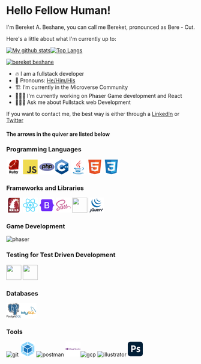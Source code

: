 # Hello Fellow Human!

I'm Bereket A. Beshane, you can call me Bereket, pronounced as Bere - Cut.

Here's a little about what I'm currently up to:

[![My github stats](https://github-readme-stats.vercel.app/api?username=Berabjesus&show_icons=true&line_height=17&show_icons=true&theme=dark)](https://github.com/Berabjesus/github-readme-stats)[![Top Langs](https://github-readme-stats.vercel.app/api/top-langs/?username=Berabjesus&show_icons=true&layout=compact&theme=dark)](https://github.com/Berabjesus/github-readme-stats)
  
<p align="left"> <a href="https://github.com/ryo-ma/github-profile-trophy"><img src="https://github-profile-trophy.vercel.app/?username=berabjesus&rank=S,A,AA,AAA&no-bg=true" alt="bereket beshane" /></a> </p>

- 🔥 I am a fullstack developer
- 🦙 Pronouns: [He/Him/His](https://pronoun.is/he)
- 🏗 I’m currently in the Microverse Community
- 🧙🏻‍♂️ I'm currently working on Phaser Game development and React
- 👨🏻‍🎓 Ask me about Fullstack web Development 

If you want to contact me, the best way is either through a [LinkedIn](https://www.linkedin.com/in/bereketbeshane/) or [Twitter](https://twitter.com/bereket_ababu_b)

#### The arrows in the quiver are listed below 

### Programming Languages
<span align="left">
  <img src="https://raw.githubusercontent.com/devicons/devicon/ac557d6ff33ff370a5db99f97aeab35ea5c67fbd/icons/ruby/ruby-original-wordmark.svg" width="40" height="40">
  <img src="https://github.com/devicons/devicon/blob/master/icons/javascript/javascript-original.svg" alt="" width="40" height="40"/>
  <img src="https://github.com/devicons/devicon/blob/master/icons/php/php-original.svg" alt="php" width="40" height="40"/><img src= "https://raw.githubusercontent.com/devicons/devicon/ac557d6ff33ff370a5db99f97aeab35ea5c67fbd/icons/cplusplus/cplusplus-original.svg" width="40" height="40">
  <img src="https://github.com/devicons/devicon/blob/master/icons/java/java-original.svg" alt="java" width="40" height="40"/>
  <img src="https://github.com/devicons/devicon/blob/master/icons/html5/html5-original.svg" alt="html5" width="40" height="40"/> 
  <img src="https://github.com/devicons/devicon/blob/master/icons/css3/css3-original.svg" alt="css3" width="40" height="40"/>
</span>

### Frameworks and Libraries
<span align="left">
  <img src="https://github.com/devicons/devicon/blob/master/icons/rails/rails-original-wordmark.svg" alt="rails" width="40" height="40"/>
  <img src="https://github.com/devicons/devicon/blob/master/icons/react/react-original.svg" alt="react" width="40" height="40"/>
  <img src="https://github.com/devicons/devicon/blob/master/icons/bootstrap/bootstrap-plain.svg" alt="bootstrap" width="40" height="40"/>
  <img src="https://github.com/devicons/devicon/blob/master/icons/sass/sass-original.svg" alt="sass" width="40" height="40"/> 
  <img src="https://api.iconify.design/simple-icons:redux.svg" width="40" height="40">
  <img src="https://github.com/devicons/devicon/blob/master/icons/jquery/jquery-original-wordmark.svg" width="40" height="40">
</span>

  ### Game Development

  <span align="left">
  <img src="https://www.vectorlogo.zone/logos/phaserio/phaserio-icon.svg" alt="phaser" width="40" height="40"/>
  </span>

  ### Testing for Test Driven Development

  <span align="left">
  <img src = "https://api.iconify.design/logos-jest.svg" width="40" height="40">
  <img src = "https://api.iconify.design/file-icons:rspec.svg" width="40" height="40">
  </span>

### Databases

<span align="left">
<img src = "https://raw.githubusercontent.com/devicons/devicon/ac557d6ff33ff370a5db99f97aeab35ea5c67fbd/icons/postgresql/postgresql-original-wordmark.svg" width="40" height="40"><img src="https://github.com/devicons/devicon/blob/master/icons/mysql/mysql-original-wordmark.svg" alt="mysql" width="40" height="40"/>
</span>

### Tools

<span align="left">
<img src="https://www.vectorlogo.zone/logos/git-scm/git-scm-icon.svg" alt="git" width="40" height="40"/>
<img src="https://github.com/devicons/devicon/blob/master/icons/webpack/webpack-original.svg" alt="webpack" width="40" height="40"/>
<img src="https://api.iconify.design/logos:postman.svg" alt="postman" width="40" height="40" />
<img src ="https://raw.githubusercontent.com/devicons/devicon/ac557d6ff33ff370a5db99f97aeab35ea5c67fbd/icons/visualstudio/visualstudio-plain-wordmark.svg" width="40" height="40"><img src="https://www.vectorlogo.zone/logos/google_cloud/google_cloud-icon.svg" alt="gcp" width="40" height="40"/>
<img src="https://www.vectorlogo.zone/logos/adobe_illustrator/adobe_illustrator-icon.svg" alt="illustrator" width="40" height="40"/>
<img src="https://github.com/devicons/devicon/blob/master/icons/photoshop/photoshop-plain.svg" alt="photoshop" width="40" height="40"/> 
</span>
